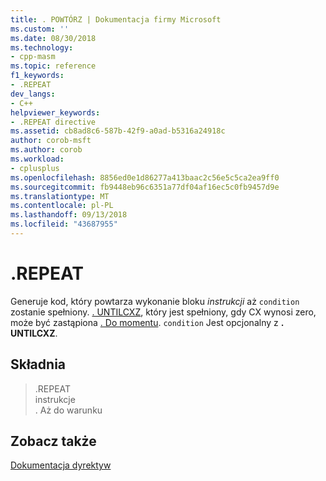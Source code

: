 ```yaml
---
title: . POWTÓRZ | Dokumentacja firmy Microsoft
ms.custom: ''
ms.date: 08/30/2018
ms.technology:
- cpp-masm
ms.topic: reference
f1_keywords:
- .REPEAT
dev_langs:
- C++
helpviewer_keywords:
- .REPEAT directive
ms.assetid: cb8ad8c6-587b-42f9-a0ad-b5316a24918c
author: corob-msft
ms.author: corob
ms.workload:
- cplusplus
ms.openlocfilehash: 8856ed0e1d86277a413baac2c56e5c5ca2ea9ff0
ms.sourcegitcommit: fb9448eb96c6351a77df04af16ec5c0fb9457d9e
ms.translationtype: MT
ms.contentlocale: pl-PL
ms.lasthandoff: 09/13/2018
ms.locfileid: "43687955"
---
```

# <a name="repeat"></a>.REPEAT

Generuje kod, który powtarza wykonanie bloku *instrukcji* aż `condition` zostanie spełniony. [. UNTILCXZ](../../assembler/masm/dot-untilcxz.md), który jest spełniony, gdy CX wynosi zero, może być zastąpiona [. Do momentu](../../assembler/masm/dot-until.md). `condition` Jest opcjonalny z **. UNTILCXZ**.

## <a name="syntax"></a>Składnia

> .REPEAT<br/>
> instrukcje<br/>
> . Aż do warunku

## <a name="see-also"></a>Zobacz także

[Dokumentacja dyrektyw](../../assembler/masm/directives-reference.md)<br/>